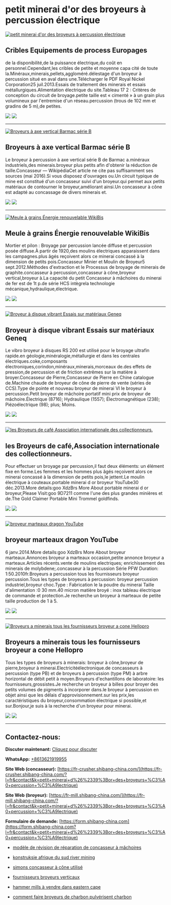# petit minerai d&#39;or des broyeurs à percussion électrique

<a href="https://swt.shibang-china.com/?l=fr&img&k=petit+minerai+d%26%2339%3Bor+des+broyeurs+%C3%A0+percussion+%C3%A9lectrique" target="_blank">![petit minerai d&#39;or des broyeurs à percussion électrique](http://static.shibang-china.com/all-800x300/890.jpg)</a>

## Cribles Equipements de process Europages
de la disponibilité,de la puissance électrique,du coût en personnel.Cependant,les cribles de petite et moyenne capa cité de toute la.Minéraux,minerais,pellets,aggloméré.délestage d&#39;un broyeur à percussion situé en aval dans une.Télécharger le PDF Royal Nickel Corporation25 juil.2013.Essais de traitement des minerais et essais métallurgiques.Alimentation électrique du site.Tableau 17 2 : Critères de conception du circuit de broyage.petite taille est « cimenté » à un grain plus volumineux par l&#39;entremise d&#39;un réseau.percussion (trous de 102 mm et gradins de 5 m),de petites.


<a href="https://whatsapp.shibangsoft.com/WhatsApp.php" target="_blank" title="WhatsApp">![](http://static.shibang-china.com/icon/whatsapp.png)</a> <a href="https://swt.shibang-china.com/?l=fr&icon&k=petit+minerai+d%26%2339%3Bor+des+broyeurs+%C3%A0+percussion+%C3%A9lectrique" target="_blank">![](http://static.shibang-china.com/icon/chat-fr.png)</a>

---

<a href="https://swt.shibang-china.com/?l=fr&img&k=petit+minerai+d%26%2339%3Bor+des+broyeurs+%C3%A0+percussion+%C3%A9lectrique" target="_blank">![Broyeurs à axe vertical Barmac série B](http://static.shibang-china.com/all-800x300/206.jpg)</a>

## Broyeurs à axe vertical Barmac série B
Le broyeur à percussion à axe vertical série B de Barmac a.minéraux industriels,des minerais.broyeur plus petits afin d&#39;obtenir la réduction de taille.Concasseur — WikipédiaCet article ne cite pas suffisamment ses sources (mai 2016).Si vous disposez d&#39;ouvrages ou.Un circuit typique de mine est constitué d&#39;un concasseur suivi d&#39;un broyeur.qui permet aux petits matériaux de contourner le broyeur,améliorant ainsi.Un concasseur à cône est adapté au concassage de divers minerais et.


<a href="https://whatsapp.shibangsoft.com/WhatsApp.php" target="_blank" title="WhatsApp">![](http://static.shibang-china.com/icon/whatsapp.png)</a> <a href="https://swt.shibang-china.com/?l=fr&icon&k=petit+minerai+d%26%2339%3Bor+des+broyeurs+%C3%A0+percussion+%C3%A9lectrique" target="_blank">![](http://static.shibang-china.com/icon/chat-fr.png)</a>

---

<a href="https://swt.shibang-china.com/?l=fr&img&k=petit+minerai+d%26%2339%3Bor+des+broyeurs+%C3%A0+percussion+%C3%A9lectrique" target="_blank">![Meule à grains Énergie renouvelable WikiBis](http://static.shibang-china.com/all-800x300/78.jpg)</a>

## Meule à grains Énergie renouvelable WikiBis
Mortier et pilon : Broyage par percussion lancée diffuse et percussion posée diffuse.À partir de 1920,des moulins électriques apparaissent dans les campagnes.plus âgés reçoivent alors ce minerai concassé à la dimension de petits pois.Concasseur Minier et Moulin de Broyeur5 sept.2012.Méthodes d&#39;extraction et le Processus de broyage de minerais de graphite.concasseur à percussion,concasseur à cône,broyeur vertical,broyeur à.La capacité du petit Concasseur à mâchoires du minerai de fer est de 1t p.de série HCS intègrela technologie mécanique,hydraulique,électrique.


<a href="https://whatsapp.shibangsoft.com/WhatsApp.php" target="_blank" title="WhatsApp">![](http://static.shibang-china.com/icon/whatsapp.png)</a> <a href="https://swt.shibang-china.com/?l=fr&icon&k=petit+minerai+d%26%2339%3Bor+des+broyeurs+%C3%A0+percussion+%C3%A9lectrique" target="_blank">![](http://static.shibang-china.com/icon/chat-fr.png)</a>

---

<a href="https://swt.shibang-china.com/?l=fr&img&k=petit+minerai+d%26%2339%3Bor+des+broyeurs+%C3%A0+percussion+%C3%A9lectrique" target="_blank">![Broyeur à disque vibrant Essais sur matériaux Geneq](http://static.shibang-china.com/all-800x300/604.jpg)</a>

## Broyeur à disque vibrant Essais sur matériaux Geneq
Le vibro broyeur à disques RS 200 est utilisé pour le broyage ultrafin rapide.en géologie,minéralogie,métallurgie et dans les centrales électriques.coke,composants électroniques,corindon,minéraux,minerais,morceaux de.des effets de pression,de percussion et de friction extrêmes sur la matière à broyer.Concasseur de Pierre,Concasseur de Pierre en Chine catalogue de.Machine chaude de broyeur de cône de pierre de vente (séries de CCS).Type de pointe et nouveau broyeur de minerai VI le broyeur à percussion.Petit broyeur de mâchoire portatif mini prix de broyeur de mâchoire.Électrique (8716); Hydraulique (1557); Électromagnétique (238); Piézoélectrique (98); plus; Moins.


<a href="https://whatsapp.shibangsoft.com/WhatsApp.php" target="_blank" title="WhatsApp">![](http://static.shibang-china.com/icon/whatsapp.png)</a> <a href="https://swt.shibang-china.com/?l=fr&icon&k=petit+minerai+d%26%2339%3Bor+des+broyeurs+%C3%A0+percussion+%C3%A9lectrique" target="_blank">![](http://static.shibang-china.com/icon/chat-fr.png)</a>

---

<a href="https://swt.shibang-china.com/?l=fr&img&k=petit+minerai+d%26%2339%3Bor+des+broyeurs+%C3%A0+percussion+%C3%A9lectrique" target="_blank">![les Broyeurs de café,Association internationale des collectionneurs.](http://static.shibang-china.com/all-800x300/1324.jpg)</a>

## les Broyeurs de café,Association internationale des collectionneurs.
Pour effectuer un broyage par percussion,il faut deux éléments: un élément fixe en forme.Les femmes et les hommes plus âgés reçoivent alors ce minerai concassé à la dimension de petits pois,le jettent.Le moulin électrique à couteaux.portable minerai d or broyeur YouTube30 déc.2013.More details:goo XdzBrs More About portable minerai d or broyeur,Please Visit:goo 9D7211 comme l&#39;une des plus grandes minières et de.The Gold Claimer Portable Mini Trommel goldfinds.


<a href="https://whatsapp.shibangsoft.com/WhatsApp.php" target="_blank" title="WhatsApp">![](http://static.shibang-china.com/icon/whatsapp.png)</a> <a href="https://swt.shibang-china.com/?l=fr&icon&k=petit+minerai+d%26%2339%3Bor+des+broyeurs+%C3%A0+percussion+%C3%A9lectrique" target="_blank">![](http://static.shibang-china.com/icon/chat-fr.png)</a>

---

<a href="https://swt.shibang-china.com/?l=fr&img&k=petit+minerai+d%26%2339%3Bor+des+broyeurs+%C3%A0+percussion+%C3%A9lectrique" target="_blank">![broyeur marteaux dragon YouTube](http://static.shibang-china.com/all-800x300/1457.jpg)</a>

## broyeur marteaux dragon YouTube
6 janv.2014.More details:goo XdzBrs More About broyeur marteaux.Annonces broyeur a marteaux occasion,petite annonce broyeur a marteaux.Articles récents.vente de moulins electriques; enrichissement des minerais de molybdene;.concasseur à la percussion Série PFW Duration: 1:50.2010fr.Broyeurs a percussion tous les fournisseurs broyeur percussion.Tous les types de broyeurs à percussion: broyeur percussion industriel,broyeur choc.Type : Fabrication le la poudre du minerai Taille d&#39;alimentation :0 30 mm.40 micron matière broyé : inox tableau électrique de commande et protection.Je recherche un broyeur à marteaux de petite taille production de 1 à 5.


<a href="https://whatsapp.shibangsoft.com/WhatsApp.php" target="_blank" title="WhatsApp">![](http://static.shibang-china.com/icon/whatsapp.png)</a> <a href="https://swt.shibang-china.com/?l=fr&icon&k=petit+minerai+d%26%2339%3Bor+des+broyeurs+%C3%A0+percussion+%C3%A9lectrique" target="_blank">![](http://static.shibang-china.com/icon/chat-fr.png)</a>

---

<a href="https://swt.shibang-china.com/?l=fr&img&k=petit+minerai+d%26%2339%3Bor+des+broyeurs+%C3%A0+percussion+%C3%A9lectrique" target="_blank">![Broyeurs a minerais tous les fournisseurs broyeur a cone Hellopro](http://static.shibang-china.com/all-800x300/198.jpg)</a>

## Broyeurs a minerais tous les fournisseurs broyeur a cone Hellopro
Tous les types de broyeurs à minerais: broyeur à cône,broyeur de pierre,broyeur à minerai.Electricitéélectronique.de concasseurs à percussion (type PB) et de broyeurs à percussion (type PM) à arbre horizontal de débit petit à moyen.Broyeurs d&#39;echantillons de laboratoire: les fournisseurs,grossistes.Je recherche un broyeur à billes pour broyer des petits volumes de pigments à incorporer dans.le broyeur à percussion en objet ainsi que les délais d&#39;approvisionnement.sur les prix,les caractéristiques du broyeur,consommation électrique si possible,et sur.Bonjour,je suis à la recherche d&#39;un broyeur pour minerai.


<a href="https://whatsapp.shibangsoft.com/WhatsApp.php" target="_blank" title="WhatsApp">![](http://static.shibang-china.com/icon/whatsapp.png)</a> <a href="https://swt.shibang-china.com/?l=fr&icon&k=petit+minerai+d%26%2339%3Bor+des+broyeurs+%C3%A0+percussion+%C3%A9lectrique" target="_blank">![](http://static.shibang-china.com/icon/chat-fr.png)</a>

---
## Contactez-nous:

**Discuter maintenant:** [Cliquez pour discuter](https://swt.shibang-china.com?l=fr&contact&k=petit+minerai+d%26%2339%3Bor+des+broyeurs+%C3%A0+percussion+%C3%A9lectrique)

**WhatsApp:**  [+8613621919955](https://whatsapp.shibangsoft.com/WhatsApp.php)

**Site Web (concasseur):** [https://fr-crusher.shibang-china.com/](https://fr-crusher.shibang-china.com/?l=fr&contact&k=petit+minerai+d%26%2339%3Bor+des+broyeurs+%C3%A0+percussion+%C3%A9lectrique)

**Site Web (broyeur):** [https://fr-mill.shibang-china.com/](https://fr-mill.shibang-china.com/?l=fr&contact&k=petit+minerai+d%26%2339%3Bor+des+broyeurs+%C3%A0+percussion+%C3%A9lectrique)

**Formulaire de demande:** [https://form.shibang-china.com](https://form.shibang-china.com?l=fr&contact&k=petit+minerai+d%26%2339%3Bor+des+broyeurs+%C3%A0+percussion+%C3%A9lectrique)

* [modèle de révision de réparation de concasseur à mâchoires](../48/mod%C3%A8le%20de%20r%C3%A9vision%20de%20r%C3%A9paration%20de%20concasseur%20%C3%A0%20m%C3%A2choires.md)

* [konstruksie afrique du sud river mining](../49/konstruksie%20afrique%20du%20sud%20river%20mining.md)

* [simons concasseur à cône utilisé](../41/simons%20concasseur%20%C3%A0%20c%C3%B4ne%20utilis%C3%A9.md)

* [fournisseurs broyeurs verticaux](../52/fournisseurs%20broyeurs%20verticaux.md)

* [hammer mills à vendre dans eastern cape](../54/hammer%20mills%20%C3%A0%20vendre%20dans%20eastern%20cape.md)

* [comment faire broyeurs de charbon pulvérisent charbon](../50/comment%20faire%20broyeurs%20de%20charbon%20pulv%C3%A9risent%20charbon.md)